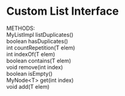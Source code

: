 # Custom List Interface

METHODS:     
MyListImpl<T> listDuplicates()  
boolean hasDuplicates()  
int countRepetition(T elem)  
int indexOf(T elem)  
boolean contains(T elem)   
void remove(int index)  
boolean isEmpty()  
MyNode&lt;T> get(int index)  
void add(T elem)
